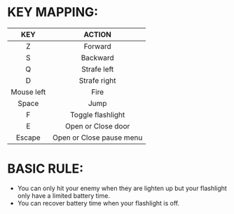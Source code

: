 # KEY MAPPING:

| KEY | ACTION |
| :-: | :-: |
| Z | Forward |
| S | Backward |
| Q | Strafe left |
| D | Strafe right|
| Mouse left | Fire |
| Space | Jump |
| F | Toggle flashlight |
| E | Open or Close door |
| Escape | Open or Close pause menu |


# BASIC RULE:

 - You can only hit your enemy when they are lighten up but your flashlight only have a limited battery time.
 - You can recover battery time when your flashlight is off.